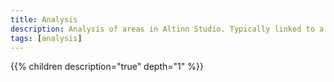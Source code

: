 ```yaml
---
title: Analysis
description: Analysis of areas in Altinn Studio. Typically linked to a corresponding GitHub issue.
tags: [analysis]
---
```



{{% children description="true" depth="1" %}}